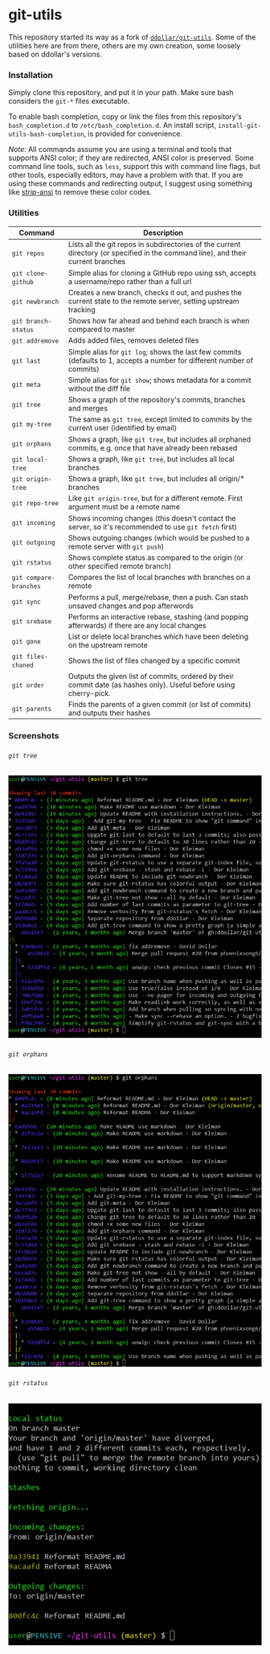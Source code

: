 # git-utils

This repository started its way as a fork of [`ddollar/git-utils`](http://github.com/ddollar/git-utils). Some of the utilities here are from there, others are my own creation, some loosely based on ddollar's versions.

### Installation

Simply clone this repository, and put it in your path. Make sure bash considers the `git-*` files executable.

To enable bash completion, copy or link the files from this repository's `bash_completion.d` to `/etc/bash_completion.d`. An install script, `install-git-utils-bash-completion`, is provided for convenience.

_Note:_ All commands assume you are using a terminal and tools that supports ANSI color; if they are redirected, ANSI color is preserved. Some command line tools, such as `less`, support this with command line flags, but other tools, especially editors, may have a problem with that. If you are using these commands and redirecting output, I suggest using something like [strip-ansi](https://www.npmjs.com/package/strip-ansi) to remove these color codes.

### Utilities

Command             | Description
--------------------|----------------------------------------------------
`git repos`         | Lists all the git repos in subdirectories of the current directory (or specified in the command line), and their current branches
`git clone-github`  | Simple alias for cloning a GitHub repo using ssh, accepts a username/repo rather than a full url
`git newbranch`     | Creates a new branch, checks it out, and pushes the current state to the remote server, setting upstream tracking
`git branch-status` | Shows how far ahead and behind each branch is when compared to master
`git addremove`     | Adds added files, removes deleted files
`git last`          | Simple alias for `git log`; shows the last few commits (defaults to 1, accepts a number for different number of commits)
`git meta`          | Simple alias for `git show`; shows metadata for a commit without the diff file
`git tree`          | Shows a graph of the repository's commits, branches and merges
`git my-tree`       | The same as `git tree`, except limited to commits by the current user (identified by email)
`git orphans`       | Shows a graph, like `git tree`, but includes all orphaned commits, e.g. once that have already been rebased
`git local-tree`    | Shows a graph, like `git tree`, but includes all local branches
`git origin-tree`   | Shows a graph, like `git tree`, but includes all origin/* branches
`git repo-tree`     | Like `git origin-tree`, but for a different remote. First argument must be a remote name
`git incoming`      | Shows incoming changes (this doesn't contact the server, so it's recommended to use `git fetch` first)
`git outgoing`      | Shows outgoing changes (which would be pushed to a remote server with `git push`)
`git rstatus`       | Shows complete status as compared to the origin (or other specified remote branch)
`git compare-branches` | Compares the list of local branches with branches on a remote
`git sync`          | Performs a pull, merge/rebase, then a push. Can stash unsaved changes and pop afterwords
`git srebase`       | Performs an interactive rebase, stashing (and popping afterwards) if there are any local changes
`git gone`          | List or delete local branches which have been deleting on the upstream remote
`git files-chaned`  | Shows the list of files changed by a specific commit
`git order`         | Outputs the given list of commits, ordered by their commit date (as hashes only). Useful before using cherry-pick.
`git parents`       | Finds the parents of a given commit (or list of commits) and outputs their hashes

### Screenshots

###### `git tree`

![git-tree](https://raw.githubusercontent.com/configurator/git-utils/screenshots/git-tree.png)

###### `git orphans`

![git-orphans](https://raw.githubusercontent.com/configurator/git-utils/screenshots/git-orphans.png)

###### `git rstatus`

![git-rstatus](https://raw.githubusercontent.com/configurator/git-utils/screenshots/git-rstatus.png)
